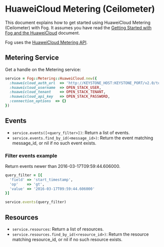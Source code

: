 # HuaweiCloud Metering (Ceilometer)

This document explains how to get started using HuaweiCloud Metering (Ceilometer) with Fog. It assumes you have read the [Getting Started with Fog and the HuaweiCloud](getting_started.md) document.

Fog uses the [HuaweiCloud Metering API](http://docs.openstack.org/developer/ceilometer/webapi/v2.html).

## Metering Service

Get a handle on the Metering service:

```ruby
service = Fog::Metering::HuaweiCloud.new({
  :huaweicloud_auth_url  => 'http://KEYSTONE_HOST:KEYSTONE_PORT/v2.0/tokens', # HuaweiCloud Keystone endpoint
  :huaweicloud_username  => OPEN_STACK_USER,                                  # Your HuaweiCloud Username
  :huaweicloud_tenant    => OPEN_STACK_TENANT,                                # Your tenant id
  :huaweicloud_api_key   => OPEN_STACK_PASSWORD,                              # Your HuaweiCloud Password
  :connection_options  => {}                                                # Optional
})
```

## Events

* `service.events([<query_filter>])`: Return a list of events.
* `service.events.find_by_id(<message_id>)`: Return the event matching message_id, or nil if no such event exists.

### Filter events example

Return events newer than 2016-03-17T09:59:44.606000.

```ruby
query_filter = [{
  'field' => 'start_timestamp',
  'op'    => 'gt',
  'value' => '2016-03-17T09:59:44.606000'
}]

service.events(query_filter)
```

## Resources

* `service.resources`: Return a list of resources.
* `service.resources.find_by_id(<resource_id>)`: Return the resource matching resource_id, or nil if no such resource exists.
